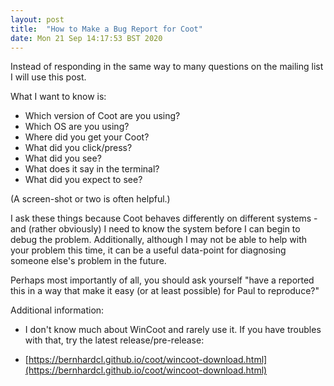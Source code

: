 ```yaml
---
layout: post
title:  "How to Make a Bug Report for Coot"
date: Mon 21 Sep 14:17:53 BST 2020
---
```


Instead of responding in the same way to many questions on the mailing list
I will use this post.

What I want to know is:

- Which version of Coot are you using?
- Which OS are you using?
- Where did you get your Coot?
- What did you click/press?
- What did you see?
- What does it say in the terminal?
- What did you expect to see?

(A screen-shot or two is often helpful.)

I ask these things because Coot behaves differently on different systems - and
(rather obviously) I need to know the system before I can begin to debug the
problem. Additionally, although I may not be able to help with your problem this time,
it can be a useful data-point for diagnosing someone else's problem in the future.

Perhaps most importantly of all, you should ask yourself "have a
reported this in a way that make it easy (or at least possible) for
Paul to reproduce?"

Additional information:

- I don't know much about WinCoot and rarely use it. If you have
troubles with that, try the latest release/pre-release:

- [https://bernhardcl.github.io/coot/wincoot-download.html](https://bernhardcl.github.io/coot/wincoot-download.html)
